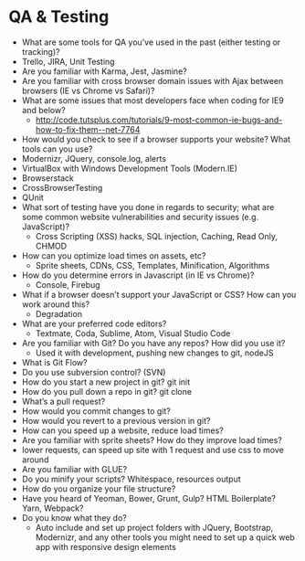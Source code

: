# QA & Testing

- What are some tools for QA you’ve used in the past (either testing or tracking)? 
- Trello, JIRA, Unit Testing
- Are you familiar with Karma, Jest, Jasmine? 
- Are you familiar with cross browser domain issues with Ajax between browsers (IE vs Chrome vs Safari)?
- What are some issues that most developers face when coding for IE9 and below?
  - http://code.tutsplus.com/tutorials/9-most-common-ie-bugs-and-how-to-fix-them--net-7764 
- How would you check to see if a browser supports your website? What tools can you use? 
- Modernizr, JQuery, console.log, alerts
- VirtualBox with Windows Development Tools (Modern.IE)
- Browserstack
- CrossBrowserTesting
- QUnit
- What sort of testing have you done in regards to security; what are some common website vulnerabilities and security issues (e.g. JavaScript)?
  - Cross Scripting (XSS) hacks, SQL injection, Caching, Read Only, CHMOD
- How can you optimize load times on assets, etc? 
  - Sprite sheets, CDNs, CSS, Templates, Minification, Algorithms
- How do you determine errors in Javascript (in IE vs Chrome)?
  - Console, Firebug
- What if a browser doesn’t support your JavaScript or CSS?  How can you work around this?
  - Degradation
- What are your preferred code editors?
  - Textmate, Coda, Sublime, Atom, Visual Studio Code
- Are you familiar with Git?  Do you have any repos?  How did you use it?
  - Used it with development, pushing new changes to git, nodeJS
- What is Git Flow?
- Do you use subversion control? (SVN)
- How do you start a new project in git?  git init
- How do you pull down a repo in git? git clone
- What’s a pull request? 
- How would you commit changes to git?
- How would you revert to a previous version in git?  
- How can you speed up a website, reduce load times?
- Are you familiar with sprite sheets? How do they improve load times?
- lower requests, can speed up site with 1 request and use css to move around
- Are you familiar with GLUE?
- Do you minify your scripts? Whitespace, resources output
- How do you organize your file structure?
- Have you heard of Yeoman, Bower, Grunt, Gulp? HTML Boilerplate? Yarn, Webpack?
- Do you know what they do?
  - Auto include and set up project folders with JQuery, Bootstrap, Modernizr, and any other tools you might need to set up a quick web app with responsive design elements
